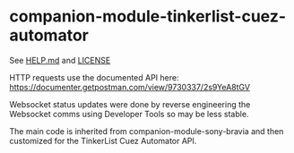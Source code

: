 # companion-module-tinkerlist-cuez-automator

See [HELP.md](./companion/HELP.md) and [LICENSE](./LICENSE)

HTTP requests use the documented API here:
https://documenter.getpostman.com/view/9730337/2s9YeA8tGV

Websocket status updates were done by reverse engineering the Websocket comms using Developer Tools so may be less stable.

The main code is inherited from companion-module-sony-bravia and then customized for the TinkerList Cuez Automator API.

